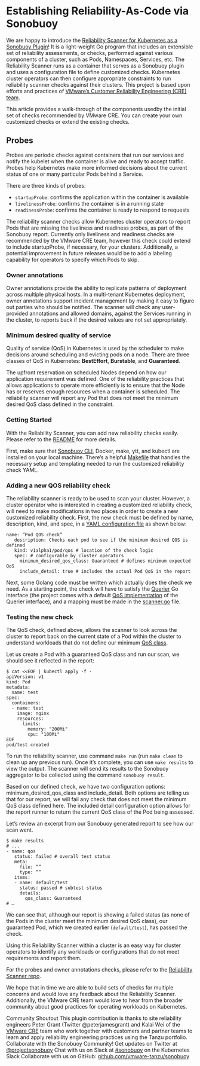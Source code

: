 # Establishing Reliability-As-Code via Sonobuoy

We are happy to introduce the [Reliability Scanner for Kubernetes as a Sonobuoy Plugin](https://github.com/vmware-tanzu/sonobuoy-plugins/tree/master/reliability-scanner)! It is a light-weight Go program that includes an extensible set of reliability assessments, or checks, performed against various components of a cluster, such as Pods, Namespaces, Services, etc. The Reliability Scanner runs as a container that serves as a Sonobuoy plugin and uses a configuration file to define customized checks. Kubernetes cluster operators can then configure appropriate constraints to run reliability scanner checks against their clusters. This project is based upon efforts and practices of [VMware’s Customer Reliability Engineering (CRE) team](https://tanzu.vmware.com/content/blog/hello-world-meet-vmware-cre).

This article provides a walk-through of the components usedby the initial set of checks recommended by VMware CRE.  You can create your own customized checks or extend the existing checks. 

## Probes
Probes are periodic checks against containers that run our services and notify the kubelet when the container is alive and ready to accept traffic. Probes help Kubernetes make more informed decisions about the current status of one or many particular Pods behind a Service. 

There are three kinds of probes: 

- `startupProbe`: confirms the application within the container is available
- `livelinessProbe`: confirms the container is in a running state
- `readinessProbe`: confirms the container is ready to respond to requests 

The reliability scanner checks allow Kubernetes cluster operators to report Pods that are missing the liveliness and readiness  probes, as part of the Sonobuoy report.  Currently only liveliness and readiness checks are recommended by the VMware CRE team, however this check could extend to include startupProbe, if necessary, for your clusters.  Additionally, a potential improvement in future releases would be to add a labeling capability for operators to specify which Pods to skip.

### Owner annotations
Owner annotations provide the ability to replicate patterns of deployment across multiple physical hosts. In a multi-tenant Kubernetes deployment, owner annotations support incident management by making it easy to figure out parties who should be notified.  The scanner will check any user-provided annotations and allowed domains, against the Services running in the cluster, to reports back if the desired values are not set appropriately.

### Minimum desired quality of service
Quality of service (QoS) in Kubernetes is used by the scheduler to make decisions around scheduling and evicting pods on a node. There are three classes of QoS in Kubernetes: **BestEffort**, **Burstable**, and **Guaranteed**.

The upfront reservation on scheduled Nodes depend on how our application requirement was defined.  One of the reliability practices that allows applications to operate more efficiently is to ensure that the Node has or reserves enough resources when a container is scheduled.  The reliability scanner will report any Pod that does not meet the minimum desired QoS class defined in the constraint.

### Getting Started
With the Reliability Scanner, you can add new reliability checks easily.  Please refer to the [README](https://github.com/vmware-tanzu/sonobuoy-plugins/blob/master/reliability-scanner/README.md) for more details.

First, make sure that [Sonobuoy CLI](https://github.com/vmware-tanzu/sonobuoy), Docker, make, ytt, and kubectl are installed on your local machine.  There’s a helpful [Makefile](https://github.com/vmware-tanzu/sonobuoy-plugins/blob/master/reliability-scanner/Makefile) that handles the necessary setup and templating needed to run the customized reliability check YAML.  


### Adding a new QOS reliability check
The reliability scanner is ready to be used to scan your cluster. However, a cluster operator who is interested in creating a customized reliability check, will need to make modifications in two places in order to create a new customized reliability check.  First, the new check must be defined by name, description, kind, and spec, in a [YAML configuration file](https://github.com/vmware-tanzu/sonobuoy-plugins/blob/master/reliability-scanner/plugin/reliability-scanner-custom-values.lib.yml) as shown below:

```
name: ”Pod QOS check”
   description: Checks each pod to see if the minimum desired QOS is defined
   kind: v1alpha1/pod/qos # location of the check logic
   spec: # configurable by cluster operators
     minimum_desired_qos_class: Guaranteed # defines minimum expected QoS
     include_detail: true # includes the actual Pod QoS in the report
```

Next, some Golang code must be written which actually does the check we need.  As a starting point, the check will have to satisfy the [Querier](https://github.com/vmware-tanzu/sonobuoy-plugins/blob/master/reliability-scanner/api/v1alpha1/pod/qos/qos.go) Go interface (the project comes with a default [QoS implementation](https://github.com/vmware-tanzu/sonobuoy-plugins/blob/master/reliability-scanner/api/v1alpha1/pod/qos/qos.go) of the Querier interface), and a mapping must be made in the [scanner.go](https://github.com/vmware-tanzu/sonobuoy-plugins/blob/master/reliability-scanner/cmd/reliability-scanner/scanner.go) file.

### Testing the new check
The QoS check, defined above, allows the scanner to look across the cluster to report back on the current state of a Pod within the cluster to understand workloads that do not define our minimum [QoS class](https://kubernetes.io/docs/tasks/configure-pod-container/quality-service-pod/).

Let us create a Pod with a guaranteed QoS class and run our scan, we should see it reflected in the report:

```
$ cat <<EOF | kubectl apply -f -
apiVersion: v1
kind: Pod
metadata:
  name: test
spec:
  containers:
  - name: test
    image: nginx
    resources:
      limits:
        memory: "200Mi"
        cpu: "100Mi"
EOF
pod/test created
```



To run the reliability scanner, use command `make run` (run `make clean` to clean up any previous run). Once it’s complete, you can use `make results` to view the output.  The scanner will send its results to the Sonobuoy aggregator to be collected using the command `sonobuoy result`. 

Based on our defined check, we have two configuration options: minimum_desired_qos_class and include_detail. Both options are telling us that for our report, we will fail any check that does not meet the minimum QoS class defined here. The included detail configuration option allows for the report runner to return the current QoS class of the Pod being assessed.

Let’s review an excerpt from our Sonobuoy generated report to see how our scan went.

```
$ make results
# ...
- name: qos
   status: failed # overall test status
   meta:
     file: “”
     type: “”
   items:
   - name: default/test
     status: passed # subtest status
     details:
       qos_class: Guaranteed
# …
```




We can see that, although our report is showing a failed status (as none of the  Pods in the cluster meet the minimum desired QoS class), our guaranteed Pod, which we created earlier  (`default/test`), has passed the check.

Using this Reliability Scanner within a cluster is an easy way for cluster operators to identify any workloads or configurations that do not meet requirements and report them.

For the probes and owner annotations checks, please refer to the [Reliability Scanner repo](https://github.com/vmware-tanzu/sonobuoy-plugins/tree/master/reliability-scanner).

We hope that in time we are able to build sets of checks for multiple concerns and would love any feedback about the Reliability Scanner. Additionally, the VMware CRE team would love to hear from the broader community about good practices for operating workloads on Kubernetes.

Community Shoutout
This plugin contribution is thanks to site reliability engineers Peter Grant (Twitter @peterjamesgrant) and Kalai Wei of the  [VMware CRE](https://tanzu.vmware.com/content/blog/hello-world-meet-vmware-cre) team who work together with customers and partner teams to learn and apply reliability engineering practices using the Tanzu portfolio. 
Collaborate with the Sonobuoy Community!
Get updates on Twitter at
[@projectsonobuoy](https://twitter.com/projectsonobuoy)
Chat with us on Slack at
[#sonobuoy](https://kubernetes.slack.com/messages/sonobuoy) on the Kubernetes Slack
Collaborate with us on GitHub:
[github.com/vmware-tanzu/sonobuoy](https://github.com/vmware-tanzu/sonobuoy)
 

